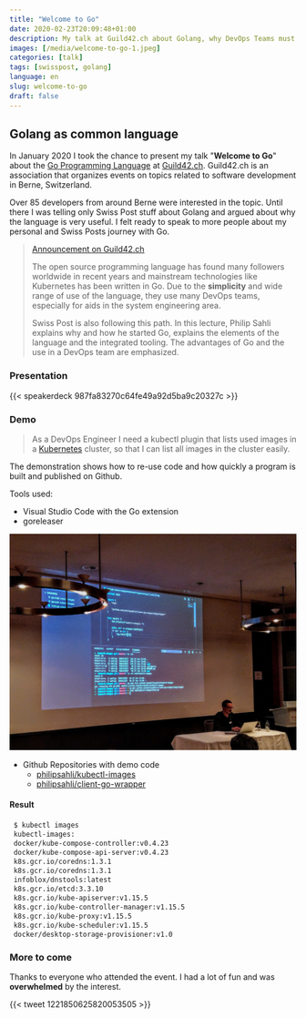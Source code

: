 ```yaml
---
title: "Welcome to Go"
date: 2020-02-23T20:09:48+01:00
description: My talk at Guild42.ch about Golang, why DevOps Teams must use the open source programming language as common language.
images: [/media/welcome-to-go-1.jpeg]
categories: [talk]
tags: [swisspost, golang]
language: en
slug: welcome-to-go
draft: false
---
```


## Golang as common language

In January 2020 I took the chance to present my talk "**Welcome to Go**" about the [Go Programming Language] at [Guild42.ch]. Guild42.ch is an association that organizes events on topics related to software development in Berne, Switzerland. 

Over 85 developers from around Berne were interested in the topic. Until there I was telling only Swiss Post stuff about Golang and argued about why the language is very useful. I felt ready to speak to more people about my personal and Swiss Posts journey with Go.

> [Announcement on Guild42.ch]
>
> The open source programming language has found many followers worldwide in recent years and mainstream technologies like Kubernetes has been written in Go. Due to the **simplicity** and wide range of use of the language, they use many DevOps teams, especially for aids in the system engineering area.
>
> Swiss Post is also following this path. In this lecture, Philip Sahli explains why and how he started Go, explains the elements of the language and the integrated tooling. The advantages of Go and the use in a DevOps team are emphasized.

### Presentation

{{< speakerdeck 987fa83270c64fe49a92d5ba9c20327c >}}

### Demo

> As a DevOps Engineer I need a kubectl plugin that lists used images in a [Kubernetes](/categories/kubernetes) cluster, so that I can list all images in the cluster easily.

The demonstration shows how to re-use code and how quickly a program is built and published on Github.

Tools used:
- Visual Studio Code with the Go extension
- goreleaser

![media/welcome-to-go-2.jpeg](/media/welcome-to-go-2.jpeg)

- Github Repositories with demo code
  - [philipsahli/kubectl-images]
  - [philipsahli/client-go-wrapper]

#### Result

     $ kubectl images
     kubectl-images:
     docker/kube-compose-controller:v0.4.23
     docker/kube-compose-api-server:v0.4.23
     k8s.gcr.io/coredns:1.3.1
     k8s.gcr.io/coredns:1.3.1
     infoblox/dnstools:latest
     k8s.gcr.io/etcd:3.3.10
     k8s.gcr.io/kube-apiserver:v1.15.5
     k8s.gcr.io/kube-controller-manager:v1.15.5
     k8s.gcr.io/kube-proxy:v1.15.5
     k8s.gcr.io/kube-scheduler:v1.15.5
     docker/desktop-storage-provisioner:v1.0
    

### More to come

Thanks to everyone who attended the event. I had a lot of fun and was **overwhelmed** by the interest.

{{< tweet 1221850625820053505 >}}


[Guild42.ch]: https://guild42.ch/
[Announcement on Guild42.ch]: https://guild42.ch/27-januar-2020-go/
[philipsahli/kubectl-images]: https://github.com/philipsahli/kubectl-images
[philipsahli/client-go-wrapper]: https://github.com/philipsahli/client-go-wrapper
[Go Programming Language]: https://golang.org/